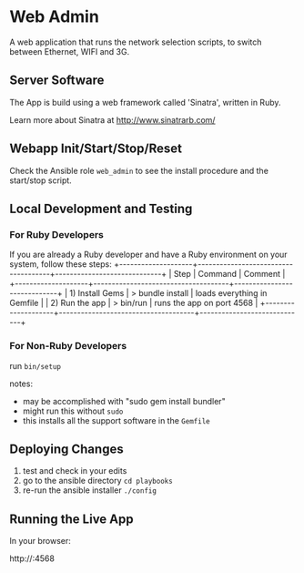 # Web Admin

A web application that runs the network selection scripts, to switch between
Ethernet, WIFI and 3G.

## Server Software

The App is build using a web framework called 'Sinatra', written in Ruby.

Learn more about Sinatra at http://www.sinatrarb.com/

## Webapp Init/Start/Stop/Reset

Check the Ansible role `web_admin` to see the install procedure and the
start/stop script.

## Local Development and Testing

### For Ruby Developers

If you are already a Ruby developer and have a Ruby environment on your system, follow these steps:
+--------------------+-------------------------------------+-----------------------------+
| Step               | Command                             | Comment                     |
+--------------------+-------------------------------------+-----------------------------+
| 1) Install Gems    | > bundle install                    | loads everything in Gemfile |
| 2) Run the app     | > bin/run                           | runs the app on port 4568   |
+--------------------+-------------------------------------+-----------------------------+

### For Non-Ruby Developers

run `bin/setup`

notes:
- may be accomplished with "sudo gem install bundler"
- might run this without `sudo`
- this installs all the support software in the `Gemfile`

## Deploying Changes

1) test and check in your edits
2) go to the ansible directory `cd playbooks`
3) re-run the ansible installer `./config`

## Running the Live App

In your browser:

http://<server-name-or-ip>:4568

